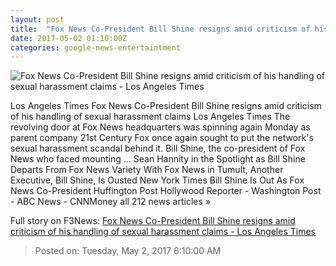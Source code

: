 ```yaml
---
layout: post
title:  "Fox News Co-President Bill Shine resigns amid criticism of his handling of sexual harassment claims - Los Angeles Times"
date: 2017-05-02 01:10:00Z
categories: google-news-entertaintment
---
```


![Fox News Co-President Bill Shine resigns amid criticism of his handling of sexual harassment claims - Los Angeles Times](http://www.trbimg.com/img-5907e830/turbine/la-fi-ct-shine-exits-fox-news-20170501)

Los Angeles Times Fox News Co-President Bill Shine resigns amid criticism of his handling of sexual harassment claims Los Angeles Times The revolving door at Fox News headquarters was spinning again Monday as parent company 21st Century Fox once again sought to put the network's sexual harassment scandal behind it. Bill Shine, the co-president of Fox News who faced mounting ... Sean Hannity in the Spotlight as Bill Shine Departs From Fox News Variety With Fox News in Tumult, Another Executive, Bill Shine, Is Ousted New York Times Bill Shine Is Out As Fox News Co-President Huffington Post Hollywood Reporter - Washington Post - ABC News - CNNMoney all 212 news articles »


Full story on F3News: [Fox News Co-President Bill Shine resigns amid criticism of his handling of sexual harassment claims - Los Angeles Times](http://www.f3nws.com/n/4UzANC)

> Posted on: Tuesday, May 2, 2017 6:10:00 AM
